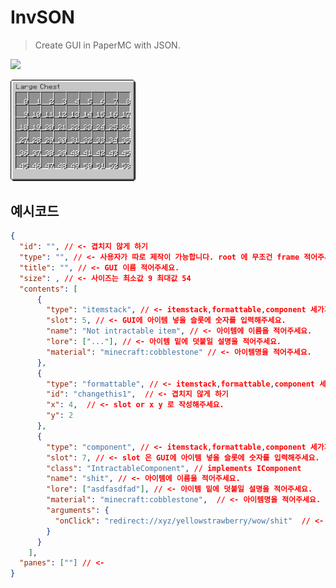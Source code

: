 # InvSON
> Create GUI in PaperMC with JSON.

<img src="https://yellowstrawberrys.github.io/minecraft-api-badges/dark/paper/1.20.1-PLUS.png" width="400"/><br/>

<img src="images/img.png" width="200"/><br/>

## 예시코드
```json
{
  "id": "", // <- 겹치지 않게 하기
  "type": "", // <- 사용자가 따로 제작이 가능합니다. root 에 무조건 frame 적어주세요
  "title": "", // <- GUI 이름 적어주세요.
  "size": , // <- 사이즈는 최소값 9 최대값 54
  "contents": [
      {
        "type": "itemstack", // <- itemstack,formattable,component 세가지만 가능합니다.
        "slot": 5, // <- GUI에 아이템 넣을 슬롯에 숫자를 입력해주세요.
        "name": "Not intractable item", // <- 아이템에 이름을 적어주세요.
        "lore": ["..."], // <- 아이템 밑에 덧붙일 설명을 적어주세요.
        "material": "minecraft:cobblestone" // <- 아이템명을 적어주세요.
      },
      {
        "type": "formattable", // <- itemstack,formattable,component 세가지만 가능합니다.
        "id": "changethis1",  // <- 겹치지 않게 하기
        "x": 4,  // <- slot or x y 로 작성해주세요.
        "y": 2
      },
      {
        "type": "component", // <- itemstack,formattable,component 세가지만 가능합니다.
        "slot": 7, // <- slot 은 GUI에 아이템 넣을 슬롯에 숫자를 입력해주세요.
        "class": "IntractableComponent", // implements IComponent
        "name": "shit", // <- 아이템에 이름을 적어주세요.
        "lore": ["asdfasdfad"], // <- 아이템 밑에 덧붙일 설명을 적어주세요.
        "material": "minecraft:cobblestone",  // <- 아이템명을 적어주세요.
        "arguments": {
          "onClick": "redirect://xyz/yellowstrawberry/wow/shit"  // <- 이벤트 핸들러
        }
      }
    ],
  "panes": [""] // <- 
}
```